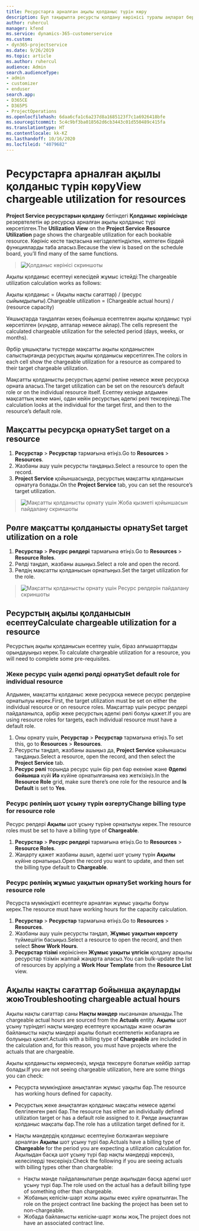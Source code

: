 ```yaml
---
title: Ресурстарға арналған ақылы қолданыс түрін көру
description: Бұл тақырыпта ресурсты қолдану көрінісі туралы ақпарат беріледі.
author: ruhercul
manager: kfend
ms.service: dynamics-365-customerservice
ms.custom:
- dyn365-projectservice
ms.date: 9/26/2019
ms.topic: article
ms.author: ruhercul
audience: Admin
search.audienceType:
- admin
- customizer
- enduser
search.app:
- D365CE
- D365PS
- ProjectOperations
ms.openlocfilehash: 6daa6cfa1c6a237d8a1685123f7c1a6926418bfe
ms.sourcegitcommit: 5c4c9bf3ba018562d6cb3443c01d550489c415fa
ms.translationtype: HT
ms.contentlocale: kk-KZ
ms.lasthandoff: 10/16/2020
ms.locfileid: "4079682"
---
```

# <a name="view-chargeable-utilization-for-resources"></a><span data-ttu-id="1e13b-103">Ресурстарға арналған ақылы қолданыс түрін көру</span><span class="sxs-lookup"><span data-stu-id="1e13b-103">View chargeable utilization for resources</span></span>
 
<span data-ttu-id="1e13b-104">**Project Service ресурстарын қолдану** бетіндегі **Қолданыс көрінісінде** резервтелетін әр ресурсқа арналған ақылы қолданыс түрі көрсетілген.</span><span class="sxs-lookup"><span data-stu-id="1e13b-104">The **Utilization View** on the **Project Service Resource Utilization** page shows the chargeable utilization for each bookable resource.</span></span> <span data-ttu-id="1e13b-105">Көрініс кесте тақтасына негізделетіндіктен, көптеген бірдей функцияларды таба аласыз.</span><span class="sxs-lookup"><span data-stu-id="1e13b-105">Because the view is based on the schedule board, you’ll find many of the same functions.</span></span>

> ![Қолданыс көрінісі скриншоты](media/FAQ-utilization-1.png)
 

<span data-ttu-id="1e13b-107">Ақылы қолданыс есептеуі келесідей жұмыс істейді:</span><span class="sxs-lookup"><span data-stu-id="1e13b-107">The chargeable utilization calculation works as follows:</span></span>

   <span data-ttu-id="1e13b-108">Ақылы қолданыс = (Ақылы нақты сағаттар) / (ресурс сыйымдылығы).</span><span class="sxs-lookup"><span data-stu-id="1e13b-108">Chargeable utilization = (Chargeable actual hours) / (resource capacity)</span></span>

<span data-ttu-id="1e13b-109">Ұяшықтарда таңдалған кезең бойынша есептелген ақылы қолданыс түрі көрсетілген (күндер, апталар немесе айлар).</span><span class="sxs-lookup"><span data-stu-id="1e13b-109">The cells represent the calculated chargeable utilization for the selected period (days, weeks, or months).</span></span>

<span data-ttu-id="1e13b-110">Әрбір ұяшықтағы түстерде мақсатты ақылы қолданыспен салыстырғанда ресурстың ақылы қолданысы көрсетілген.</span><span class="sxs-lookup"><span data-stu-id="1e13b-110">The colors in each cell show the chargeable utilization for a resource as compared to their target chargeable utilization.</span></span> 

<span data-ttu-id="1e13b-111">Мақсатты қолданысты ресурстың әдепкі рөліне немесе жеке ресурсқа орната аласыз.</span><span class="sxs-lookup"><span data-stu-id="1e13b-111">The target utilization can be set on the resource’s default role or on the individual resource itself.</span></span> <span data-ttu-id="1e13b-112">Есептеу кезінде алдымен мақсаттың жеке мәні, одан кейін ресурстың әдепкі рөлі тексеріледі.</span><span class="sxs-lookup"><span data-stu-id="1e13b-112">The calculation looks at the individual for the target first, and then to the resource’s default role.</span></span>

## <a name="set-target-on-a-resource"></a><span data-ttu-id="1e13b-113">Мақсатты ресурсқа орнату</span><span class="sxs-lookup"><span data-stu-id="1e13b-113">Set target on a resource</span></span>

1. <span data-ttu-id="1e13b-114">**Ресурстар** \> **Ресурстар** тармағына өтіңіз.</span><span class="sxs-lookup"><span data-stu-id="1e13b-114">Go to **Resources** \> **Resources**.</span></span> 
2. <span data-ttu-id="1e13b-115">Жазбаны ашу үшін ресурсты таңдаңыз.</span><span class="sxs-lookup"><span data-stu-id="1e13b-115">Select a resource to open the record.</span></span> 
3. <span data-ttu-id="1e13b-116">**Project Service** қойыншасында, ресурстың мақсатты қолданысын орнатуға болады.</span><span class="sxs-lookup"><span data-stu-id="1e13b-116">On the **Project Service** tab, you can set the resource’s target utilization.</span></span>

> ![Мақсатты қолданысты орнату үшін Жоба қызметі қойыншасын пайдалану скриншоты](media/FAQ-utilization-2.png)
 
## <a name="set-target-utilization-on-a-role"></a><span data-ttu-id="1e13b-118">Рөлге мақсатты қолданысты орнату</span><span class="sxs-lookup"><span data-stu-id="1e13b-118">Set target utilization on a role</span></span>

1. <span data-ttu-id="1e13b-119">**Ресурстар** \> **Ресурс рөлдері** тармағына өтіңіз.</span><span class="sxs-lookup"><span data-stu-id="1e13b-119">Go to **Resources** \> **Resource Roles**.</span></span> 
2. <span data-ttu-id="1e13b-120">Рөлді таңдап, жазбаны ашыңыз.</span><span class="sxs-lookup"><span data-stu-id="1e13b-120">Select a role and open the record.</span></span> 
3. <span data-ttu-id="1e13b-121">Рөлдің мақсатты қолданысын орнатыңыз.</span><span class="sxs-lookup"><span data-stu-id="1e13b-121">Set the target utilization for the role.</span></span>

> ![Мақсатты қолданысты орнату үшін Ресурс рөлдерін пайдалану скриншоты](media/FAQ-utilization-3.png)
 
## <a name="calculate-chargeable-utilization-for-a-resource"></a><span data-ttu-id="1e13b-123">Ресурстың ақылы қолданысын есептеу</span><span class="sxs-lookup"><span data-stu-id="1e13b-123">Calculate chargeable utilization for a resource</span></span>

<span data-ttu-id="1e13b-124">Ресурстың ақылы қолданысын есептеу үшін, біраз алғышарттарды орындауыңыз керек.</span><span class="sxs-lookup"><span data-stu-id="1e13b-124">To calculate chargeable utilization for a resource, you will need to complete some pre-requisites.</span></span> 

### <a name="set-default-role-for-individual-resource"></a><span data-ttu-id="1e13b-125">Жеке ресурс үшін әдепкі рөлді орнату</span><span class="sxs-lookup"><span data-stu-id="1e13b-125">Set default role for individual resource</span></span>

<span data-ttu-id="1e13b-126">Алдымен, мақсатты қолданыс жеке ресурсқа немесе ресурс рөлдеріне орнатылуы керек.</span><span class="sxs-lookup"><span data-stu-id="1e13b-126">First, the target utilization must be set on either the individual resource or on resource roles.</span></span> <span data-ttu-id="1e13b-127">Мақсаттар үшін ресурс рөлдері пайдаланылса, әрбір жеке ресурстың әдепкі рөлі болуы қажет.</span><span class="sxs-lookup"><span data-stu-id="1e13b-127">If you are using resource roles for targets, each individual resource must have a default role.</span></span> 

1. <span data-ttu-id="1e13b-128">Оны орнату үшін, **Ресурстар** \> **Ресурстар** тармағына өтіңіз.</span><span class="sxs-lookup"><span data-stu-id="1e13b-128">To set this, go to **Resources** \> **Resources**.</span></span> 
2. <span data-ttu-id="1e13b-129">Ресурсты таңдап, жазбаны ашыңыз да, **Project Service** қойыншасы таңдаңыз.</span><span class="sxs-lookup"><span data-stu-id="1e13b-129">Select a resource, open the record, and then select the **Project Service** tab.</span></span> 
3. <span data-ttu-id="1e13b-130">**Ресурс рөлі** торында ресурс үшін бір рөл бар екеніне және **Әдепкі бойынша** күйі **Иә** күйіне орнатылғанына көз жеткізіңіз.</span><span class="sxs-lookup"><span data-stu-id="1e13b-130">In the **Resource Role** grid, make sure there’s one role for the resource and **Is Default** is set to **Yes**.</span></span>
 
### <a name="change-billing-type-for-resource-role"></a><span data-ttu-id="1e13b-131">Ресурс рөлінің шот ұсыну түрін өзгерту</span><span class="sxs-lookup"><span data-stu-id="1e13b-131">Change billing type for resource role</span></span>

<span data-ttu-id="1e13b-132">Ресурс рөлдері **Ақылы** шот ұсыну түріне орнатылуы керек.</span><span class="sxs-lookup"><span data-stu-id="1e13b-132">The resource roles must be set to have a billing type of **Chargeable**.</span></span> 

1. <span data-ttu-id="1e13b-133">**Ресурстар** \> **Ресурс рөлдері** тармағына өтіңіз.</span><span class="sxs-lookup"><span data-stu-id="1e13b-133">Go to **Resources** \> **Resource Roles**.</span></span> 
2. <span data-ttu-id="1e13b-134">Жаңарту қажет жазбаны ашып, әдепкі шот ұсыну түрін **Ақылы** күйіне орнатыңыз.</span><span class="sxs-lookup"><span data-stu-id="1e13b-134">Open the record you want to update, and then set the billing type default to **Chargeable**.</span></span>

### <a name="set-working-hours-for-resource-role"></a><span data-ttu-id="1e13b-135">Ресурс рөлінің жұмыс уақытын орнату</span><span class="sxs-lookup"><span data-stu-id="1e13b-135">Set working hours for resource role</span></span>
 
<span data-ttu-id="1e13b-136">Ресурста мүмкіндікті есептеуге арналған жұмыс уақыты болуы керек.</span><span class="sxs-lookup"><span data-stu-id="1e13b-136">The resource must have working hours for the capacity calculation.</span></span> 

1. <span data-ttu-id="1e13b-137">**Ресурстар** \> **Ресурстар** тармағына өтіңіз.</span><span class="sxs-lookup"><span data-stu-id="1e13b-137">Go to **Resources** \> **Resources**.</span></span> 
2. <span data-ttu-id="1e13b-138">Жазбаны ашу үшін ресурсты таңдап, **Жұмыс уақытын көрсету** түймешігін басыңыз.</span><span class="sxs-lookup"><span data-stu-id="1e13b-138">Select a resource to open the record, and then select **Show Work Hours**.</span></span> 
3. <span data-ttu-id="1e13b-139">**Ресурстар тізімі** көрінісінен **Жұмыс уақыты үлгісін** қолдану арқылы ресурстар тізімін жаппай жаңарта аласыз.</span><span class="sxs-lookup"><span data-stu-id="1e13b-139">You can bulk-update the list of resources by applying a **Work Hour Template** from the **Resource List** view.</span></span>

## <a name="troubleshooting-chargeable-actual-hours"></a><span data-ttu-id="1e13b-140">Ақылы нақты сағаттар бойынша ақауларды жою</span><span class="sxs-lookup"><span data-stu-id="1e13b-140">Troubleshooting chargeable actual hours</span></span>

<span data-ttu-id="1e13b-141">Ақылы нақты сағаттар саны **Нақты мәндер** нысанынан алынады.</span><span class="sxs-lookup"><span data-stu-id="1e13b-141">The chargeable actual hours are sourced from the **Actuals** entity.</span></span> <span data-ttu-id="1e13b-142">**Ақылы** шот ұсыну түріндегі нақты мәндер есептеуге қосылады және осыған байланысты нақты мәндері ақылы болып есептелетін жобаларға ие болуыңыз қажет.</span><span class="sxs-lookup"><span data-stu-id="1e13b-142">Actuals with a billing type of **Chargeable** are included in the calculation and, for this reason, you must have projects where the actuals that are chargeable.</span></span>

<span data-ttu-id="1e13b-143">Ақылы қолданысты көрмесеңіз, мұнда тексеруге болатын кейбір заттар болады:</span><span class="sxs-lookup"><span data-stu-id="1e13b-143">If you are not seeing chargeable utilization, here are some things you can check:</span></span>

- <span data-ttu-id="1e13b-144">Ресурста мүмкіндікке анықталған жұмыс уақыты бар.</span><span class="sxs-lookup"><span data-stu-id="1e13b-144">The resource has working hours defined for capacity.</span></span>
- <span data-ttu-id="1e13b-145">Ресурстың жеке анықталған қолданыс мақсаты немесе әдепкі белгіленген рөлі бар.</span><span class="sxs-lookup"><span data-stu-id="1e13b-145">The resource has either an individually defined utilization target or has a default role assigned to it.</span></span> <span data-ttu-id="1e13b-146">Рөлде анықталған қолданыс мақсаты бар.</span><span class="sxs-lookup"><span data-stu-id="1e13b-146">The role has a utilization target defined for it.</span></span>
- <span data-ttu-id="1e13b-147">Нақты мәндердің қолданыс есептеуіне болжанған мерзімге арналған **Ақылы** шот ұсыну түрі бар.</span><span class="sxs-lookup"><span data-stu-id="1e13b-147">Actuals have a billing type of **Chargeable** for the period you are expecting a utilization calculation for.</span></span> <span data-ttu-id="1e13b-148">Ақылыдан басқа шот ұсыну түрі бар нақты мәндерді көрсеңіз, келесілерді тексеріңіз:</span><span class="sxs-lookup"><span data-stu-id="1e13b-148">Check the following if you are seeing actuals with billing types other than chargeable:</span></span>

  - <span data-ttu-id="1e13b-149">Нақты мәнде пайдаланылатын рөлде ақылыдан басқа әдепкі шот ұсыну түрі бар.</span><span class="sxs-lookup"><span data-stu-id="1e13b-149">The role used on the actual has a default billing type of something other than chargeable.</span></span>
  - <span data-ttu-id="1e13b-150">Жобаның келісім-шарт жолы ақылы емес күйге орнатылған.</span><span class="sxs-lookup"><span data-stu-id="1e13b-150">The role on the project contract line backing the project has been set to non-chargeable.</span></span>
  - <span data-ttu-id="1e13b-151">Жобада байланысты келісім-шарт жолы жоқ.</span><span class="sxs-lookup"><span data-stu-id="1e13b-151">The project does not have an associated contract line.</span></span>

